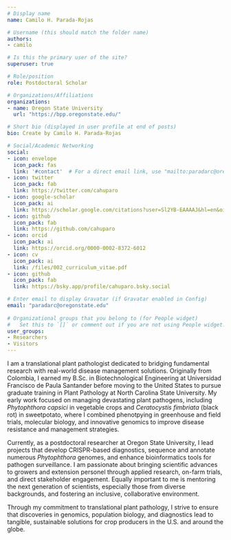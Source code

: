 ```yaml
---
# Display name
name: Camilo H. Parada-Rojas

# Username (this should match the folder name)
authors:
- camilo

# Is this the primary user of the site?
superuser: true

# Role/position
role: Postdoctoral Scholar

# Organizations/Affiliations
organizations:
- name: Oregon State University
  url: "https://bpp.oregonstate.edu/"

# Short bio (displayed in user profile at end of posts)
bio: Create by Camilo H. Parada-Rojas

# Social/Academic Networking
social:
- icon: envelope
  icon_pack: fas
  link: '#contact'  # For a direct email link, use "mailto:paradarc@oregonstate.edu".
- icon: twitter
  icon_pack: fab
  link: https://twitter.com/cahuparo
- icon: google-scholar
  icon_pack: ai
  link: https://scholar.google.com/citations?user=Sl2YB-EAAAAJ&hl=en&oi=ao
- icon: github
  icon_pack: fab
  link: https://github.com/cahuparo
- icon: orcid
  icon_pack: ai
  link: https://orcid.org/0000-0002-8372-6012 
- icon: cv
  icon_pack: ai
  link: /files/002_curriculum_vitae.pdf
- icon: github
  icon_pack: fab
  link: https://bsky.app/profile/cahuparo.bsky.social

# Enter email to display Gravatar (if Gravatar enabled in Config)
email: "paradarc@oregonstate.edu"
  
# Organizational groups that you belong to (for People widget)
#   Set this to `[]` or comment out if you are not using People widget.  
user_groups:
- Researchers
- Visitors
---
```


I am a translational plant pathologist dedicated to bridging fundamental research with real-world disease management solutions. Originally from Colombia, I earned my B.Sc. in Biotechnological Engineering at Universidad Francisco de Paula Santander before moving to the United States to pursue graduate training in Plant Pathology at North Carolina State University. My early work focused on managing devastating plant pathogens, including *Phytophthora capsici* in vegetable crops and *Ceratocystis fimbriata* (black rot) in sweetpotato, where I combined phenotpying in greenhouse and field trials, molecular biology, and innovative genomics to improve disease resistance and management strategies. 

Currently, as a postdoctoral researcher at Oregon State University, I lead projects that develop CRISPR-based diagnostics, sequence and annotate numerous *Phytophthora* genomes, and enhance bioinformatics tools for pathogen surveillance. I am passionate about bringing scientific advances to growers and extension personel through applied research, on-farm trials, and direct stakeholder engagement. Equally important to me is mentoring the next generation of scientists, especially those from diverse backgrounds, and fostering an inclusive, collaborative environment.

Through my commitment to translational plant pathology, I strive to ensure that discoveries in genomics, population biology, and diagnostics lead to tangible, sustainable solutions for crop producers in the U.S. and around the globe.

